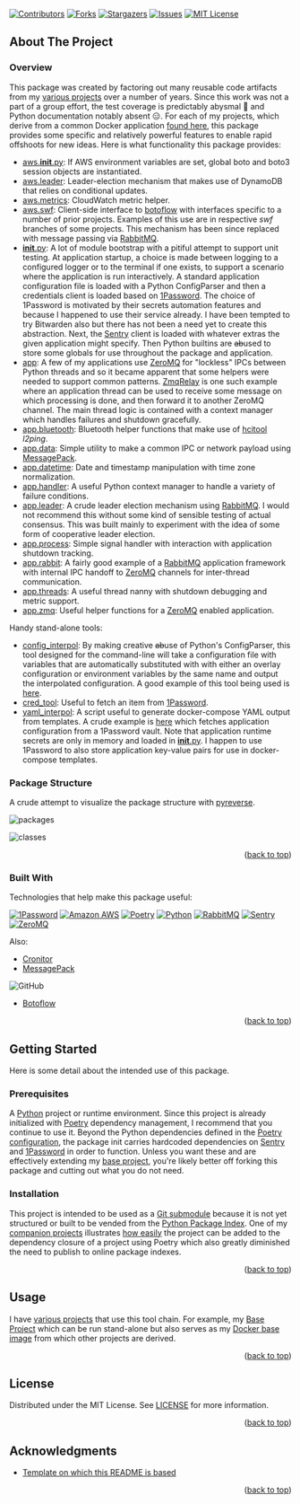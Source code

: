 <a name="readme-top"></a>

[![Contributors][contributors-shield]][contributors-url]
[![Forks][forks-shield]][forks-url]
[![Stargazers][stars-shield]][stars-url]
[![Issues][issues-shield]][issues-url]
[![MIT License][license-shield]][license-url]

## About The Project

### Overview

This package was created by factoring out many reusable code artifacts from my [various projects][tailucas-url] over a number of years. Since this work was not a part of a group effort, the test coverage is predictably abysmal :raised_eyebrow: and Python documentation notably absent :expressionless:. For each of my projects, which derive from a common Docker application [found here][baseapp-url], this package provides some specific and relatively powerful features to enable rapid offshoots for new ideas. Here is what functionality this package provides:

* [aws.__init__.py](https://github.com/tailucas/pylib/blob/master/pylib/aws/__init__.py): If AWS environment variables are set, global boto and boto3 session objects are instantiated.
* [aws.leader](https://github.com/tailucas/pylib/blob/master/pylib/aws/leader.py): Leader-election mechanism that makes use of DynamoDB that relies on conditional updates.
* [aws.metrics](https://github.com/tailucas/pylib/blob/master/pylib/aws/metrics.py): CloudWatch metric helper.
* [aws.swf](https://github.com/tailucas/pylib/blob/master/pylib/aws/swf.py): Client-side interface to [botoflow][botoflow-url] with interfaces specific to a number of prior projects. Examples of this use are in respective *swf* branches of some projects. This mechanism has been since replaced with message passing via [RabbitMQ][rabbit-url].
* [__init__.py](https://github.com/tailucas/pylib/blob/master/pylib/__init__.py): A lot of module bootstrap with a pitiful attempt to support unit testing. At application startup, a choice is made between logging to a configured logger or to the terminal if one exists, to support a scenario where the application is run interactively. A standard application configuration file is loaded with a Python ConfigParser and then a credentials client is loaded based on [1Password][1p-url]. The choice of 1Password is motivated by their secrets automation features and because I happened to use their service already. I have been tempted to try Bitwarden also but there has not been a need yet to create this abstraction. Next, the [Sentry][sentry-url] client is loaded with whatever extras the given application might specify. Then Python builtins are ~~ab~~used to store some globals for use throughout the package and application.
* [app](https://github.com/tailucas/pylib/blob/master/pylib/app.py): A few of my applications use [ZeroMQ][zmq-url] for "lockless" IPCs between Python threads and so it became apparent that some helpers were needed to support common patterns. [ZmqRelay](https://github.com/tailucas/pylib/blob/a950b0f5fd9e539899e046bbcf5dbad4a02a1347/pylib/app.py#LL26C7-L26C15) is one such example where an application thread can be used to receive some message on which processing is done, and then forward it to another ZeroMQ channel. The main thread logic is contained with a context manager which handles failures and shutdown gracefully.
* [app.bluetooth](https://github.com/tailucas/pylib/blob/master/pylib/bluetooth.py): Bluetooth helper functions that make use of [hcitool](https://linux.die.net/man/1/hcitool) *l2ping*.
* [app.data](https://github.com/tailucas/pylib/blob/master/pylib/data.py): Simple utility to make a common IPC or network payload using [MessagePack][msgpack-url].
* [app.datetime](https://github.com/tailucas/pylib/blob/master/pylib/datetime.py): Date and timestamp manipulation with time zone normalization.
* [app.handler](https://github.com/tailucas/pylib/blob/a950b0f5fd9e539899e046bbcf5dbad4a02a1347/pylib/handler.py#L16): A useful Python context manager to handle a variety of failure conditions.
* [app.leader](https://github.com/tailucas/pylib/blob/master/pylib/leader.py): A crude leader election mechanism using [RabbitMQ][rabbit-url]. I would not recommend this without some kind of sensible testing of actual consensus. This was built mainly to experiment with the idea of some form of cooperative leader election.
* [app.process](https://github.com/tailucas/pylib/blob/master/pylib/process.py): Simple signal handler with interaction with application shutdown tracking.
* [app.rabbit](https://github.com/tailucas/pylib/blob/master/pylib/rabbit.py): A fairly good example of a [RabbitMQ][rabbit-url] application framework with internal IPC handoff to [ZeroMQ][zmq-url] channels for inter-thread communication.
* [app.threads](https://github.com/tailucas/pylib/blob/master/pylib/threads.py): A useful thread nanny with shutdown debugging and metric support.
* [app.zmq](https://github.com/tailucas/pylib/blob/master/pylib/zmq.py): Useful helper functions for a [ZeroMQ][zmq-url] enabled application.

Handy stand-alone tools:

* [config_interpol](https://github.com/tailucas/pylib/blob/master/config_interpol): By making creative ~~ab~~use of Python's ConfigParser, this tool designed for the command-line will take a configuration file with variables that are automatically substituted with with either an overlay configuration or environment variables by the same name and output the interpolated configuration. A good example of this tool being used is [here](https://github.com/tailucas/base-app/blob/723bbef3a4f5380d722dae52bcb52537b4e44bc1/base_entrypoint.sh#L5).
* [cred_tool](https://github.com/tailucas/pylib/blob/master/cred_tool): Useful to fetch an item from [1Password][1p-url].
* [yaml_interpol](https://github.com/tailucas/pylib/blob/master/yaml_interpol): A script useful to generate docker-compose YAML output from templates. A crude example is [here](https://github.com/tailucas/base-app/blob/723bbef3a4f5380d722dae52bcb52537b4e44bc1/Makefile#LL21C47-L21C47) which fetches application configuration from a 1Password vault. Note that application runtime secrets are only in memory and loaded in [__init__.py](https://github.com/tailucas/pylib/blob/master/pylib/__init__.py). I happen to use 1Password to also store application key-value pairs for use in docker-compose templates.

### Package Structure

A crude attempt to visualize the package structure with [pyreverse](https://pypi.org/project/pyreverse/).

![packages](/../../../../tailucas/tailucas.github.io/blob/main/assets/pylib/packages.png)

![classes](/../../../../tailucas/tailucas.github.io/blob/main/assets/pylib/comms_classes.png)

<p align="right">(<a href="#readme-top">back to top</a>)</p>

### Built With

Technologies that help make this package useful:

[![1Password][1p-shield]][1p-url]
[![Amazon AWS][aws-shield]][aws-url]
[![Poetry][poetry-shield]][poetry-url]
[![Python][python-shield]][python-url]
[![RabbitMQ][rabbit-shield]][rabbit-url]
[![Sentry][sentry-shield]][sentry-url]
[![ZeroMQ][zmq-shield]][zmq-url]

Also:

* [Cronitor][cronitor-url]
* [MessagePack][msgpack-url]

![GitHub](https://img.shields.io/static/v1?style=for-the-badge&message=GitHub&color=181717&logo=GitHub&logoColor=FFFFFF&label=)

* [Botoflow][botoflow-url]

<p align="right">(<a href="#readme-top">back to top</a>)</p>


<!-- GETTING STARTED -->
## Getting Started

Here is some detail about the intended use of this package.

### Prerequisites

A [Python][python-url] project or runtime environment. Since this project is already initialized with [Poetry][poetry-url] dependency management, I recommend that you continue to use it. Beyond the Python dependencies defined in the [Poetry configuration](pyproject.toml), the package init carries hardcoded dependencies on [Sentry][sentry-url] and [1Password][1p-url] in order to function. Unless you want these and are effectively extending my [base project][baseapp-url], you're likely better off forking this package and cutting out what you do not need.

### Installation

This project is intended to be used as a [Git submodule](https://git-scm.com/book/en/v2/Git-Tools-Submodules) because it is not yet structured or built to be vended from the [Python Package Index](https://pypi.org/). One of my [companion projects][baseapp-url] illustrates [how easily](https://github.com/tailucas/base-app/blob/723bbef3a4f5380d722dae52bcb52537b4e44bc1/pyproject.toml#L16) the project can be added to the dependency closure of a project using Poetry which also greatly diminished the need to publish to online package indexes.

<p align="right">(<a href="#readme-top">back to top</a>)</p>

<!-- USAGE EXAMPLES -->
## Usage

I have [various projects][tailucas-url] that use this tool chain. For example, my [Base Project](https://github.com/tailucas/base-app) which can be run stand-alone but also serves as my [Docker base image](https://hub.docker.com/repository/docker/tailucas/base-app/tags?page=1&ordering=last_updated) from which other projects are derived.

<p align="right">(<a href="#readme-top">back to top</a>)</p>


<!-- LICENSE -->
## License

Distributed under the MIT License. See [LICENSE](LICENSE) for more information.

<p align="right">(<a href="#readme-top">back to top</a>)</p>


<!-- ACKNOWLEDGMENTS -->
## Acknowledgments

* [Template on which this README is based](https://github.com/othneildrew/Best-README-Template)

<p align="right">(<a href="#readme-top">back to top</a>)</p>



<!-- MARKDOWN LINKS & IMAGES -->
<!-- https://www.markdownguide.org/basic-syntax/#reference-style-links -->
[contributors-shield]: https://img.shields.io/github/contributors/tailucas/pylib.svg?style=for-the-badge
[contributors-url]: https://github.com/tailucas/pylib/graphs/contributors
[forks-shield]: https://img.shields.io/github/forks/tailucas/pylib.svg?style=for-the-badge
[forks-url]: https://github.com/tailucas/pylib/network/members
[stars-shield]: https://img.shields.io/github/stars/tailucas/pylib.svg?style=for-the-badge
[stars-url]: https://github.com/tailucas/pylib/stargazers
[issues-shield]: https://img.shields.io/github/issues/tailucas/pylib.svg?style=for-the-badge
[issues-url]: https://github.com/tailucas/pylib/issues
[license-shield]: https://img.shields.io/github/license/tailucas/pylib.svg?style=for-the-badge
[license-url]: https://github.com/tailucas/pylib/blob/master/LICENSE

[baseapp-url]: https://github.com/tailucas/base-app
[tailucas-url]: https://github.com/tailucas

[1p-url]: https://developer.1password.com/docs/connect/
[1p-shield]: https://img.shields.io/static/v1?style=for-the-badge&message=1Password&color=0094F5&logo=1Password&logoColor=FFFFFF&label=
[aws-url]: https://aws.amazon.com/
[aws-shield]: https://img.shields.io/static/v1?style=for-the-badge&message=Amazon+AWS&color=232F3E&logo=Amazon+AWS&logoColor=FFFFFF&label=
[botoflow-url]: https://github.com/boto/botoflow
[cronitor-url]: https://cronitor.io/
[msgpack-url]: https://msgpack.org/
[poetry-url]: https://python-poetry.org/
[poetry-shield]: https://img.shields.io/static/v1?style=for-the-badge&message=Poetry&color=60A5FA&logo=Poetry&logoColor=FFFFFF&label=
[python-url]: https://www.python.org/
[python-shield]: https://img.shields.io/static/v1?style=for-the-badge&message=Python&color=3776AB&logo=Python&logoColor=FFFFFF&label=
[rabbit-url]: https://www.rabbitmq.com/
[rabbit-shield]: https://img.shields.io/static/v1?style=for-the-badge&message=RabbitMQ&color=FF6600&logo=RabbitMQ&logoColor=FFFFFF&label=
[sentry-url]: https://sentry.io/
[sentry-shield]: https://img.shields.io/static/v1?style=for-the-badge&message=Sentry&color=362D59&logo=Sentry&logoColor=FFFFFF&label=
[zmq-url]: https://zeromq.org/
[zmq-shield]: https://img.shields.io/static/v1?style=for-the-badge&message=ZeroMQ&color=DF0000&logo=ZeroMQ&logoColor=FFFFFF&label=
